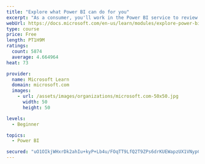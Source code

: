 ```yaml
---
title: "Explore what Power BI can do for you"
excerpt: "As a consumer, you'll work in the Power BI service to review and interact with content that has been shared with you. This module provides the foundational information that you need to work effectively in the Power BI service."
webUrl: https://docs.microsoft.com/en-us/learn/modules/explore-power-bi-service/
type: course
price: Free
length: PT1H9M
ratings:
  count: 5874
  average: 4.664964
heat: 73

provider:
  name: Microsoft Learn
  domain: microsoft.com
  images:
    - url: /assets/images/organizations/microsoft.com-50x50.jpg
      width: 50
      height: 50

levels:
  - Beginner

topics:
  - Power BI

secured: "uO1OIkjWHxrDk2ahIu+kyP+Lb4u/FOqTT9LfQ2T9ZPs6drKUEWapzUX1VNypC44nTZ1Z5pt9JHo/hdGnIaokEEl9s4HnYFbe5hI4NILPjxS0xFs6XSluMxVKJRGNo2MIffA02s+lsGRROvB1ObO8ygWDF/5f+xjkN/VozQ5YOMgVs01L04Uae05Rshe09Gy2ex/0tVkDFSNl5YS8RY5uxWzKFjFm0+JyOQEPZBigv6qlGrZcBxs9H2hu/x0CzHrIjiM9zSGAcAr0EvJtZx2ZniWpSlWeYjs8WiIj61w21OzlkKwyDTzO+AJXAvRfYLuCmqv3T3fGAoIQZP9U4rR7+dstH+IAyT7++6xoM1fSDkcfQ0vJDuFKXWStdShOOJtyW56nVZGFnlqKvyi5jj2Oxw==;df8viTf/NhAc/N1IWGD0Bw=="
---
```


